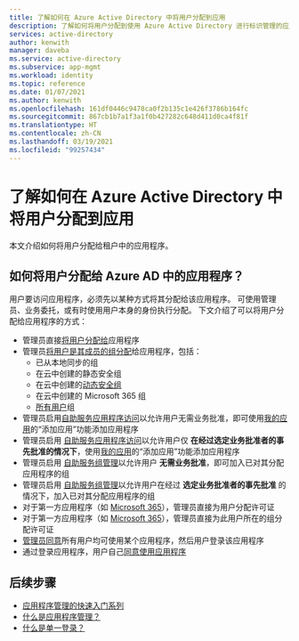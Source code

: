 ```yaml
---
title: 了解如何在 Azure Active Directory 中将用户分配到应用
description: 了解如何将用户分配到使用 Azure Active Directory 进行标识管理的应用。
services: active-directory
author: kenwith
manager: daveba
ms.service: active-directory
ms.subservice: app-mgmt
ms.workload: identity
ms.topic: reference
ms.date: 01/07/2021
ms.author: kenwith
ms.openlocfilehash: 161df0446c9478ca0f2b135c1e426f3786b164fc
ms.sourcegitcommit: 867cb1b7a1f3a1f0b427282c648d411d0ca4f81f
ms.translationtype: HT
ms.contentlocale: zh-CN
ms.lasthandoff: 03/19/2021
ms.locfileid: "99257434"
---
```

# <a name="understand-how-users-are-assigned-to-apps-in-azure-active-directory"></a>了解如何在 Azure Active Directory 中将用户分配到应用
本文介绍如何将用户分配给租户中的应用程序。

## <a name="how-do-users-get-assigned-to-an-application-in-azure-ad"></a>如何将用户分配给 Azure AD 中的应用程序？
用户要访问应用程序，必须先以某种方式将其分配给该应用程序。 可使用管理员、业务委托，或有时使用用户本身的身份执行分配。 下文介绍了可以将用户分配给应用程序的方式：

*  管理员直接[将用户分配给](./assign-user-or-group-access-portal.md)应用程序
*  管理员[将用户是其成员的组分配](./assign-user-or-group-access-portal.md)给应用程序，包括：
    * 已从本地同步的组
    * 在云中创建的静态安全组
    * 在云中创建的[动态安全组](../enterprise-users/groups-dynamic-membership.md)
    * 在云中创建的 Microsoft 365 组
    * [所有用户](../fundamentals/active-directory-groups-create-azure-portal.md)组
*  管理员启用[自助服务应用程序访问](./manage-self-service-access.md)以允许用户无需业务批准，即可使用[我的应用](../user-help/my-apps-portal-end-user-access.md)的“添加应用”功能添加应用程序
*  管理员启用 [自助服务应用程序访问](./manage-self-service-access.md)以允许用户仅 **在经过选定业务批准者的事先批准的情况下**，使用[我的应用](../user-help/my-apps-portal-end-user-access.md)的“添加应用”功能添加应用程序
*  管理员启用 [自助服务组管理](../enterprise-users/groups-self-service-management.md)以允许用户 **无需业务批准**，即可加入已对其分配应用程序的组
*  管理员启用 [自助服务组管理](../enterprise-users/groups-self-service-management.md)以允许用户在经过 **选定业务批准者的事先批准** 的情况下，加入已对其分配应用程序的组
*  对于第一方应用程序（如 [Microsoft 365](https://products.office.com/)），管理员直接为用户分配许可证
*  对于第一方应用程序（如 [Microsoft 365](https://products.office.com/)），管理员直接为此用户所在的组分配许可证
*  [管理员同意](../develop/howto-convert-app-to-be-multi-tenant.md)所有用户均可使用某个应用程序，然后用户登录该应用程序
* 通过登录应用程序，用户自己[同意使用应用程序](../develop/howto-convert-app-to-be-multi-tenant.md)

## <a name="next-steps"></a>后续步骤
* [应用程序管理的快速入门系列](view-applications-portal.md)
* [什么是应用程序管理？](what-is-application-management.md)
* [什么是单一登录？](what-is-single-sign-on.md)